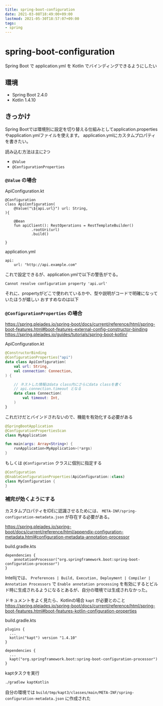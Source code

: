 ```yaml
---
title: spring-boot-configuration
date: 2021-03-08T18:49:00+09:00
lastmod: 2021-05-30T18:57:07+09:00
tags:
- spring
---
```


# spring-boot-configuration

Spring Boot で application.yml を Kotlin でバインディングできるようにしたい

## 環境

* Spring Boot 2.4.0
* Kotlin 1.4.10

## きっかけ

Spring Bootでは環境別に設定を切り替える仕組みとしてapplication.propertiesやapplication.ymlファイルを使えます。
application.ymlにカスタムプロパティを書きたい。

読み込む方法は主に2つ

* `@Value`
* `@ConfigurationProperties`

### `@Value` の場合

ApiConfiguration.kt

````
@Configuration
class ApiConfiguration(
    @Value("\${api.url}") url: String,
){

    @Bean
    fun apiClient(): RestOperations = RestTemplateBuilder()
            .rootUri(url)
            .build()

}
````

application.yml

````
api:
    url: "http://api.example.com"
````

これで設定できるが、application.ymlで以下の警告がでる。

`Cannot resolve configuration property 'api.url'`

それに、propertyがどこで使われているかや、型や説明がコードで明確になっていたほうが嬉しい
おすすめなのは以下

### `@ConfigurationProperties` の場合

<https://spring.pleiades.io/spring-boot/docs/current/reference/html/spring-boot-features.html#boot-features-external-config-constructor-binding>
<https://spring.pleiades.io/guides/tutorials/spring-boot-kotlin/>

ApiConfiguration.kt

````kotlin
@ConstructorBinding
@ConfigurationProperties("api")
data class ApiConfiguration(
    val url: String,
    val connection: Connection,
) {

    // ネストした情報はdata class内にさらにdata classを書く
    // api.connection.timeout となる
    data class Connection(
        val timeout: Int,
    )
}
````

これだけだとバインドされないので、機能を有効化する必要がある

````kotlin
@SpringBootApplication
@ConfigurationPropertiesScan
class MyApplication

fun main(args: Array<String>) {
    runApplication<MyApplication>(*args)
}
````

もしくは `@Configuration` クラスに個別に指定する

````kotlin
@Configuration
@EnableConfigurationProperties(ApiConfiguration::class)
class MyConfiguration {
}
````

### 補完が効くようにする

カスタムプロパティをIDEに認識させるためには、 `META-INF/spring-configuration-metadata.json` が存在する必要がある。

<https://spring.pleiades.io/spring-boot/docs/current/reference/html/appendix-configuration-metadata.html#configuration-metadata-annotation-processor>

build.gradle.kts

````
dependencies {
    annotationProcessor("org.springframework.boot:spring-boot-configuration-processor")
}
````

Intellijでは、 `Preferences | Build, Execution, Deployment | Compiler | Annotation Processors` で `Enable annotation processing` を有効にするとビルド時に生成されるようになるとあるが、自分の環境では生成されなかった。

ドキュメントをよく見たら、Kotlinの場合 `kapt` が必要とのこと
<https://spring.pleiades.io/spring-boot/docs/current/reference/html/spring-boot-features.html#boot-features-kotlin-configuration-properties>

build.gradle.kts

````
plugins {
  ...
  kotlin("kapt") version "1.4.10"
}

dependencies {
  ...
  kapt("org.springframework.boot:spring-boot-configuration-processor")
}
````

kaptタスクを実行

````sh
./gradlew kaptKotlin
````

自分の環境では `build/tmp/kapt3/classes/main/META-INF/spring-configuration-metadata.json` に作成された
